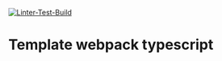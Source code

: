 [![Linter-Test-Build](https://github.com/Shavius/template_webpack_typescript/actions/workflows/Linter-Test-Build.yml/badge.svg)](https://github.com/Shavius/template_webpack_typescript/actions/workflows/Linter-Test-Build.yml)

# Template webpack typescript
